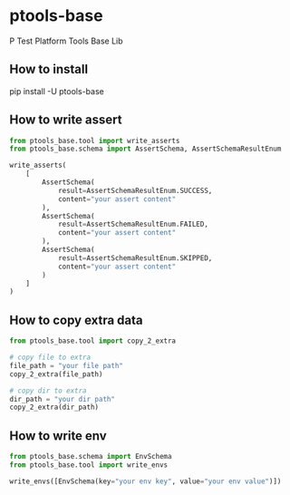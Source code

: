 # ptools-base

P Test Platform Tools Base Lib

## How to install

pip install -U ptools-base

## How to write assert

```python
from ptools_base.tool import write_asserts
from ptools_base.schema import AssertSchema, AssertSchemaResultEnum

write_asserts(
    [
        AssertSchema(
            result=AssertSchemaResultEnum.SUCCESS,
            content="your assert content"
        ),
        AssertSchema(
            result=AssertSchemaResultEnum.FAILED,
            content="your assert content"
        ),
        AssertSchema(
            result=AssertSchemaResultEnum.SKIPPED,
            content="your assert content"
        )
    ]
)
```

## How to copy extra data

```python
from ptools_base.tool import copy_2_extra

# copy file to extra
file_path = "your file path"
copy_2_extra(file_path)

# copy dir to extra
dir_path = "your dir path"
copy_2_extra(dir_path)

```

## How to write env

```python
from ptools_base.schema import EnvSchema
from ptools_base.tool import write_envs

write_envs([EnvSchema(key="your env key", value="your env value")])

```

